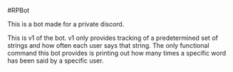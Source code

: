 #RPBot

This is a bot made for a private discord.

This is v1 of the bot. v1 only provides tracking of a predetermined set of strings and how often each user says that string. The only functional command this bot provides is printing out how many times a specific word has been said by a specific user.